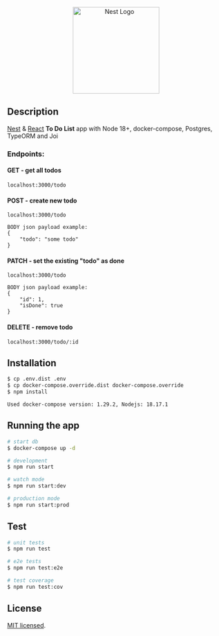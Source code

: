 <p align="center">
  <a href="http://nestjs.com/" target="blank"><img src="https://nestjs.com/img/logo-small.svg" width="200" alt="Nest Logo" /></a>
</p>

## Description

[Nest](https://nestjs.com) & [React](https://react.dev) **To Do List** app with Node 18+, docker-compose,  Postgres, TypeORM and Joi

### Endpoints:

#### GET - get all todos
```
localhost:3000/todo
```
#### POST - create new todo
```
localhost:3000/todo

BODY json payload example:
{
    "todo": "some todo"
}
```
#### PATCH - set the existing "todo" as done
```
localhost:3000/todo

BODY json payload example:
{
    "id": 1,
    "isDone": true
}
```
#### DELETE - remove todo
```
localhost:3000/todo/:id
```

## Installation

```bash
$ cp .env.dist .env
$ cp docker-compose.override.dist docker-compose.override
$ npm install
```

`
Used docker-compose version: 1.29.2, Nodejs: 18.17.1
`

## Running the app

```bash
# start db
$ docker-compose up -d

# development
$ npm run start

# watch mode
$ npm run start:dev

# production mode
$ npm run start:prod
```

## Test

```bash
# unit tests
$ npm run test

# e2e tests
$ npm run test:e2e

# test coverage
$ npm run test:cov
```

## License

[MIT licensed](LICENSE).
